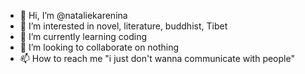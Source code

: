 - 👋 Hi, I’m @nataliekarenina
- 👀 I’m interested in novel, literature, buddhist, Tibet
- 🌱 I’m currently learning coding
- 💞️ I’m looking to collaborate on nothing
- 📫 How to reach me "i just don't wanna communicate with people"

<!---
nataliekarenina/nataliekarenina is a ✨ special ✨ repository because its `README.md` (this file) appears on your GitHub profile.
You can click the Preview link to take a look at your changes.
--->
